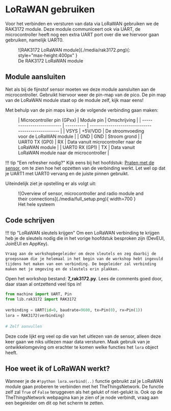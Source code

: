 # LoRaWAN gebruiken

Voor het verbinden en versturen van data via LoRaWAN gebruiken we de RAK3172 module. Deze module communiceert ook via UART, de microcontroller heeft nog een extra UART port over die we hiervoor gaan gebruiken, namelijk UART0.

<figure markdown="1">
![RAK3172 LoRaWAN module](./media/rak3172.png){: style="max-height:400px" }
<figcaption>De RAK3172 LoRaWAN module</figcaption>
</figure>

## Module aansluiten

Net als bij de fijnstof sensor moeten we deze module aansluiten aan de microcontroller. Gebruikt hiervoor weer de pin-map van de pico. De pin map van de LoRaWAN module staat op de module zelf, kijk maar eens!

Met behulp van de pin maps kan je de volgende verbinding gaan maken:

<figure markdown="1">
| Microcontroller pin (GPxx) | Module pin | Omschrijving                                       |
| -------------------------- | ---------- | -------------------------------------------------- |
| VSYS                       | +5V/VDD    | De stroomvoeding voor de LoRaWAN module            |
| GND                        | GND        | Stroom grond                                       |
| UART0 TX (GP0)             | RX         | Data vanuit microcontroller naar de LoRaWAN module |
| UART0 RX (GP1)             | TX         | Data vanuit LoRaWAN module naar de microcontroller |
</figure>

!!! tip "Een refresher nodig?"
    Kijk eens bij het hoofdstuk: [Praten met de sensor](./uart.md), om te zien hoe het opzetten van de verbinding werkt. Let wel op dat je UART1 met UART0 vervang en de juiste pinnen gebruikt.

Uiteindelijk ziet je opstelling er als volgt uit:


<figure markdown="1">
![Overview of sensor, microcontroller and radio module and their connections](./media/full_setup.png){ width=700 }
<figcaption>Het hele systeem</figcaption>
</figure>

## Code schrijven

!!! tip "LoRaWAN sleutels krijgen"
    Om een LoRaWAN verbinding te krijgen heb je de sleutels nodig die in het vorige hoofdstuk besproken zijn (DevEUI, JoinEUI en AppKey).

    Vraag aan de workshopbegeleider om deze sleutels en zeg daarbij de groepsnaam die je helemaal in het begin van de workshop hebt ingevuld tijdens het maken van een verbinding. De begeleider zal verbinding maken met je omgeving en de sleutels erin plakken.

Open het workshop bestand: **7_rak3172.py**. Lees de comments goed door, daar staan al ontzettend veel tips in!

```py
from machine import UART, Pin
from lib.rak3172 import RAK3172

verbinding = UART(id=0, baudrate=9600, tx=Pin(0), rx=Pin(1))
lora = RAK3172(verbinding)

# Zelf aanvullen
```

Deze code lijkt erg veel op die van het uitlezen van de sensor, alleen deze keer gaan we niks uitlezen maar data versturen. Maak gebruik van je ontwikkelomgeving om erachter te komen welke functies het `lora` object heeft.

## Hoe weet ik of LoRaWAN werkt?

Wanneer je de `#!python lora.verbind(..)` functie gebruikt zal je LoRaWAN module gaan proberen te verbinden met het TheThingsNetwork. De functie zelf zal `True` of `False` teruggeven als het gelukt of niet-gelukt is. Ook op de TheThingsNetwork webpagina kan je zien of je node verbindt, vraag aan een begeleider om dit op het scherm te zetten.